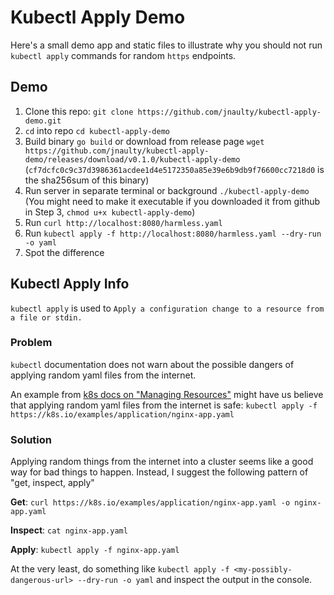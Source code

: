 # Kubectl Apply Demo

Here's a small demo app and static files to illustrate why you should not run `kubectl apply` commands for random `https` endpoints.

## Demo

1. Clone this repo: `git clone https://github.com/jnaulty/kubectl-apply-demo.git`
2. `cd` into repo `cd kubectl-apply-demo`
3. Build binary `go build` or download from release page `wget https://github.com/jnaulty/kubectl-apply-demo/releases/download/v0.1.0/kubectl-apply-demo`
(`cf7dcfc0c9c37d3986361acdee1d4e5172350a85e39e6b9db9f76600cc7218d0` is the sha256sum of this binary)
4. Run server in separate terminal or background `./kubectl-apply-demo`
(You might need to make it executable if you downloaded it from github in Step 3, `chmod u+x kubectl-apply-demo`)
5. Run `curl http://localhost:8080/harmless.yaml`
6. Run `kubectl apply -f http://localhost:8080/harmless.yaml --dry-run -o yaml`
7. Spot the difference

## Kubectl Apply Info

`kubectl apply` is used to `Apply a configuration change to a resource from a file or stdin.`

### Problem

`kubectl` documentation does not warn about the possible dangers of applying random yaml files from the internet.

An example from [k8s docs on "Managing Resources"](https://kubernetes.io/docs/concepts/cluster-administration/manage-deployment/) might have us believe that applying random yaml files from the internet is safe:
`kubectl apply -f https://k8s.io/examples/application/nginx-app.yaml`


### Solution

Applying random things from the internet into a cluster seems like a good way for bad things to happen. Instead, I suggest the following pattern of "get, inspect, apply"

**Get**: `curl https://k8s.io/examples/application/nginx-app.yaml -o nginx-app.yaml`

**Inspect**: `cat nginx-app.yaml`

**Apply**: `kubectl apply -f nginx-app.yaml`

At the very least, do something like `kubectl apply -f <my-possibly-dangerous-url> --dry-run -o yaml` and inspect the output in the console.



